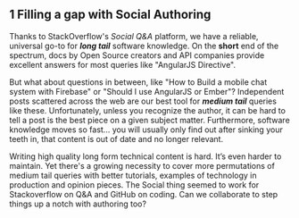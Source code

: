 <!-- *TODO add CTA to subscribe to the AP Content Maillist here.* -->

## 1 Filling a gap with Social Authoring

Thanks to StackOverflow's *Social Q&A* platform, we have a reliable,
universal go-to for ***long tail*** software knowledge. On the **short**
end of the spectrum, docs by Open Source creators and API companies provide
excellent answers for most queries like "AngularJS Directive". 

But what about questions in between, like "How to Build a mobile chat
system with Firebase" or "Should I use AngularJS or Ember"? Independent
posts scattered across the web are our best tool for ***medium tail***
queries like these. Unfortunately, unless you recognize the author, it can
be hard to tell a post is the best piece on a given subject matter.
Furthermore, software knowledge moves so fast... you will usually only find
out after sinking your teeth in, that content is out of date and no longer
relevant.

Writing high quality long form technical content is hard. It’s even harder
to maintain. Yet there's a growing necessity to cover more permutations of
medium tail queries with better tutorials, examples of technology in
production and opinion pieces. The Social thing seemed to work for
Stackoverflow on Q&A and GitHub on coding. Can we collaborate to step
things up a notch with authoring too?

